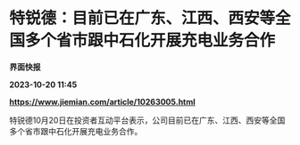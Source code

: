 # 特锐德：目前已在广东、江西、西安等全国多个省市跟中石化开展充电业务合作
**界面快报**

**2023-10-20 11:45**

**https://www.jiemian.com/article/10263005.html**

特锐德10月20日在投资者互动平台表示，公司目前已在广东、江西、西安等全国多个省市跟中石化开展充电业务合作。